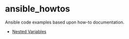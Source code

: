 # ansible_howtos
Ansible code examples based upon how-to documentation.

* [Nested Variables](variables/nested/example1.yml)

